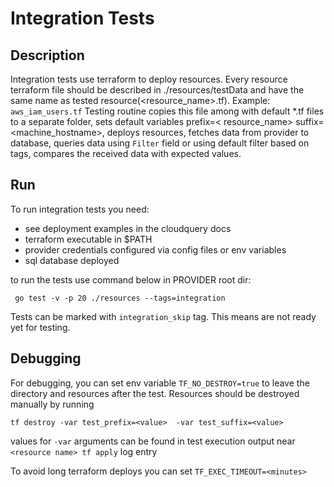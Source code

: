# Integration Tests

## Description

Integration tests use terraform to deploy resources. Every resource terraform file should be described in
./resources/testData and have the same name as tested resource(<provider>_<domain>_<resource_name>.tf).
Example: `aws_iam_users.tf`
Testing routine copies this file among with default *.tf files to a separate folder, sets default variables prefix=<
resource_name> suffix=<machine_hostname>, deploys resources, fetches data from provider to database, queries data
using `Filter` field or using default filter based on tags, compares the received data with expected values.

## Run

To run integration tests you need:

- see deployment examples in the cloudquery docs
- terraform executable in $PATH
- provider credentials configured via config files or env variables
- sql database deployed  
  
to run the tests use command below in PROVIDER root dir:
```shell
 go test -v -p 20 ./resources --tags=integration
```
Tests can be marked with `integration_skip` tag. This means are not ready yet for testing.

## Debugging

For debugging, you can set env variable `TF_NO_DESTROY=true` to leave the directory and resources after the test.
Resources should be destroyed manually by running

```
tf destroy -var test_prefix=<value>  -var test_suffix=<value>
```

values for `-var` arguments can be found in test execution output near `<resource name> tf apply` log entry

To avoid long terraform deploys you can set `TF_EXEC_TIMEOUT=<minutes>`